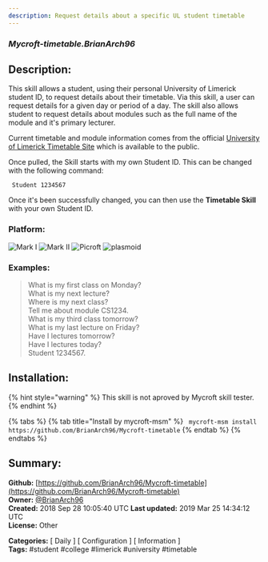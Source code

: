 ```yaml
---
description: Request details about a specific UL student timetable
---
```


### _Mycroft-timetable.BrianArch96_  
## Description:  
This skill allows a student, using their personal University of Limerick student ID, to request details about their timetable. Via this skill, a user can request details for a given day or period of a day.
The skill also allows student to request details about modules such as the full name of the module and it's primary lecturer.

Current timetable and module information comes from the official [University of Limerick Timetable Site](https://www.timetable.ul.ie/) which is available to the public.

Once pulled, the Skill starts with my own Student ID. This can be changed with the following command:

``` Student 1234567```

Once it's been successfully changed, you can then use the **Timetable Skill** with your own Student ID.  
  
  
### Platform:  
 ![Mark I](../.gitbook/assets/mark-1-icon.png)  ![Mark II](../.gitbook/assets/mark-2-icon.png)  ![Picroft](../.gitbook/assets/picroft-icon.png)  ![plasmoid](../.gitbook/assets/kde.png)   
### Examples:  
> What is my first class on Monday?  
> What is my next lecture?  
> Where is my next class?  
> Tell me about module CS1234.  
> What is my third class tomorrow?  
> What is my last lecture on Friday?  
> Have I lectures tomorrow?  
> Have I lectures today?  
> Student 1234567.  
  
## Installation:  
{% hint style="warning" %}
This skill is not aproved by Mycroft skill tester.
{% endhint %}
    
{% tabs %}
{% tab title="Install by mycroft-msm" %}
``` mycroft-msm install https://github.com/BrianArch96/Mycroft-timetable```
{% endtab %}
  {% endtabs %}
    
## Summary:  
**Github:** [https://github.com/BrianArch96/Mycroft-timetable](https://github.com/BrianArch96/Mycroft-timetable)  
**Owner:** [@BrianArch96](https://github.com/BrianArch96)  
**Created:** 2018 Sep 28 10:05:40 UTC  **Last updated:** 2019 Mar 25 14:34:12 UTC  
**License:** Other  
  
**Categories:** [ Daily ] [ Configuration ] [ Information ]   
**Tags:** \#student \#college \#limerick \#university \#timetable   
